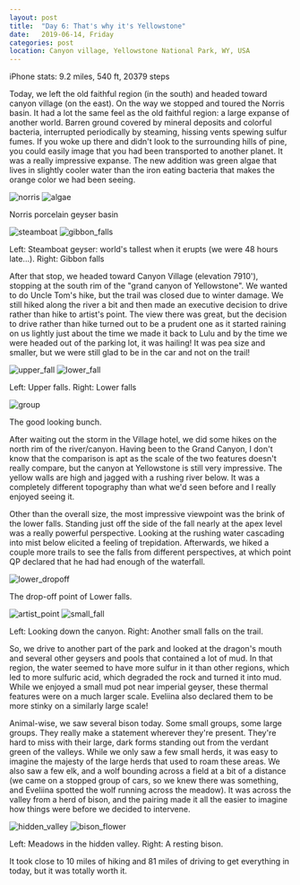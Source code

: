 ```yaml
---
layout: post
title:  "Day 6: That's why it's Yellowstone"
date:   2019-06-14, Friday
categories: post
location: Canyon village, Yellowstone National Park, WY, USA
---
```


iPhone stats: 9.2 miles, 540 ft, 20379 steps

Today, we left the old faithful region (in the south) and headed toward canyon village (on the east). On the way we stopped and toured the Norris basin. It had a lot the same feel as the old faithful region: a large expanse of another world. Barren ground covered by mineral deposits and colorful bacteria, interrupted periodically by steaming, hissing vents spewing sulfur fumes. If you woke up there and didn't look to the surrounding hills of pine, you could easily image that you had been transported to another planet. It was a really impressive expanse. The new addition was green algae that lives in slightly cooler water than the iron eating bacteria that makes the orange color we had been seeing.

<div class="post-image post-image--split">
    <img src="https://lh3.googleusercontent.com/AAyUsYWfB8ZE62oJvtq6bsViNoOvoQ5I0ml1rXvoLcsgjlWyb3YiI4C9H8dB5dtUJ3X-X7TEOVOxQO0xvMNzOVbQ7CIBvh4lhQ0uJYyO3Yedjb8VpkpGQrljtdsOGfc3EdTRuVzI8bRnX490o2fulOcUF5mlEyNiILMvh7qnagJSQ9a8dD1CFt7A9TdjjYa4Q7NvHIgIAwraAaSod9LI1zQBEgVJURg0HgQ1ef1Fa0hV4YSyK88XZnyKJFTiJe8WkN6BgyegzkSk-Y6m5qEQhq4DVkWGGmJYar3DL8jmDR0VLJbTxjcqtIhXdQlQvpzEmjU2HTZLIR-jq3XN6KwrhogtUqaZE_e-mQQB_Z-BhfvNRZNqoAuZ5BXnVBG9IOqB9C6o7ac4kr3sUDsAi-fmgzS3kJtXcZJ3EiJW-O2BbbiFC-i7GMj6dwoft-OIc5-J-nvrVuC5cxpglRVZZW-WVaQM6tUn2ThW5ai1PRdMua0vArvQG5SCTnaE9GJUxwoMFLbFtg1bp8JqeA7w6gDnWiDuxyDmBAovnVgPszPTFUAMj_NRkX0P7dR3En8LbfPy2lfvlYVtH2WgFEhuyloCDkeudokPZpayXLCJ4pbKMRJ22E3pbOAIwFH3T6WWjmxF8E9G_doaIR4H4IXWCjl7kF7ic4og8IRWres7TUsWG6Q3egGs2um1JxQK40NPOS-LVFw4yTp2cLF6JELxESY8M-XSSg=w1878-h1408-no" alt="norris" />
    <img src="https://lh3.googleusercontent.com/Tnkhe0G-iSLVZPfAKF4G8az9FRbp8zit3XlvaJdvUagHdIkudzmQE-DcyNN5ptbrc-SJ7EbIq2fjevJl_aRyrCkvZfCjMNwMvJGTmnlWXuQh0r_m-7X1Wban2Pq02cYxCrzMyRy_6rfL9Rz1WgD6xqV6TKBdi0KJ_kXLrs_Vw_e1rz7_UHb23vTaUxy3yuXmSsyFaYbvbqgxfpTERcyH5u-jYbeP7FfVjcXIt58kIUjdYy3JEHtkha0BPnu0yQ63e5IBVmGv1V_AKb3eHyduc6USsq-k0j2lIi4YHpAzJX8Pa5kG3DxKhzECe9XlpGgF0DprADlsMTs3wxpaCm7_J36LdEhUbCFtk2SsCa6uCyXyJguk_9IbSJ9itAIXbNMfHdde0Wk9U5d-u92XSQSBcdCv_Zv2MY0klKlDg4JYr8lf9g7SxCXA5_46y8i-TSNwjSCm7JCuClpe2dvsSAj6R1LlsNCZaHEOb2Zd8qnCqszJTLub_AKXy9oizWft4Z5P-2y168490jBbnukFl6bGRYhh3iAza8fD4_ZVyOQo7TY5Dzzgvefz0GYNWkf3ea7kLK8CzdzNNuPXRJEFP6y-tBvJWDvLzTGyVY2YoybNMcoyykDuOMmnAvH_DK6YtUJ_bY7FSmAin98aDFJL4vJQv8Dh3aGQDkZZzLMoYFkwKS1lQWMOS3p491w9AxlxxUtRmON69eh56qxUZQZpyEVWVnqMwg=w1878-h1408-no" alt="algae" />
    <p class="post-image-caption"> Norris porcelain geyser basin </p>

</div>
<div class="post-image post-image--split">
    <img src="https://lh3.googleusercontent.com/cdajBroB5V2HS6HZ5MWvdevU9PbjBlvapseegMEPgZAt1XDZZ9AadjsxGYYOrQ4EKfrOf2N4L_N6l4HYW3KNdPwPcAWcXG6O385uNM6OMiI161JEylHuFtpuuG_ATQ5rwMRltlZuEkePpaW5BCx6bvXM-0AGAUuLGCs9zLNYF_fWa77YlzjRaBkCTHaWp49E5LEWzy62VIVB1hi2T5tjaZe4RZeOpuusGCpvfZ-P73TDbUBVqpb0XX0N3QQC1osty5qCFbPGrqZ00VID53YrwPDJNQ0sGLAhnI_cQw1drtA6dpeFJAHxBGw4vv1zHDkHuCSk8wmBaEgS4F1GKH3KE0gab5vKoNYOzGquOik8iSwDFGTPhaMgIglqwya70bwa15qaCWjTogFUx1JDoxkY9Ekhi422Ne2uug13CTb_twmwN1kbplX74Eg3N6dO6RgAbRZL-4uIpzlC2K2yE7VTPfxAbrPtNAMGcp-ChLChOQ6Q0gcHdQ-f58mEO7whRokMmAOxzi-L8DCEHe_Ga4cgrs6X_pLzdNMeCsXCSmdHCBPVUoCPIfPMlhSgTszHOL_PFaYaW_6uMsGZ_VMO76VvxBn7Ae3GFkkcwRxqUM-ag8CAC93H4oX-ZlscBLBHa3fFpctgHMA1ZOdiD6CZ6FLwEL9rtivcTNAT2MuQbiEy9DNuv6vWRPPGn0tyjxcbLidjrykawne8F89cbPOdYQrz89vWhA=w2114-h1408-no" alt="steamboat" />
    <img src="https://lh3.googleusercontent.com/o-dJ57zGMg7rSpvl0Dg1PdqWMUxpFo4lDp6QPissu7WuO1yXA6QSMAOiendP3rE5okU-33iHnfXnGasrCqTQWAuH2ATgJORjn8qQaYIry2NrcTYM6a38VGP5xni9kytQVKSPo1pnCBYpsXb8DcQdzDy2uTwiGnXS7AgRl6CK7YEYc1ooZsVv1Lk0dXggGZcrC3L9Z-HSImGfpicsq2gs2CEGbiBhNmDxS-PsIZ4HyQbGipMomt-oly9bcN_5K3oyfIJYzv15bXLP5ZogdGdl2yO9HMWbPwfMJNXB8GHhD6BZ6DrRLehgZvDRGqHehpm6vm8HUWfSepCKNhzGw-DVjxXD94njTWeIwnGKDV1fXVRzWHF5nP20F-pxHQI8d9q-cegR9jzeM43qDGfTsw2LYQIg0WPXR_oH1_ht8r09bjNsfazpB1-dAPd_yBsUR5gN9i7JUEE2APlPGOHYuZ6V9tZbrPIdLdPiG3oQ0lixLzh0csFprVsyenRZ6F2AzVV6iwEFsxJDa_rPHQR5rHNybHGHZfxtIe6LEy6RwhiBDkRraFQfnEXC0jFi92Ms68YNxdTl9Jv4vu_uIy3ncQ5zBMPHwq8uwG8JtHomCwimCyRbUeVGYR146i8XB2gRc3aLNzut4z2leFfeYXG_pCBr-KnrwG6cOejOcZRy6lV4tI-GZNArsFy1lskMgbDyKCCLmvbQfEoVWX2nSITbwnLFqBprDA=w2114-h1408-no" alt="gibbon_falls" />
    <p class="post-image-caption"> Left: Steamboat geyser: world's tallest when it erupts (we were 48 hours late...). Right: Gibbon falls </p>
</div>

After that stop, we headed toward Canyon Village (elevation 7910'), stopping at the south rim of the "grand canyon of Yellowstone". We wanted to do Uncle Tom's hike, but the trail was closed due to winter damage. We still hiked along the river a bit and then made an executive decision to drive rather than hike to artist's point. The view there was great, but the decision to drive rather than hike turned out to be a prudent one as it started raining on us lightly just about the time we made it back to Lulu and by the time we were headed out of the parking lot, it was hailing! It was pea size and smaller, but we were still glad to be in the car and not on the trail!

<div class="post-image post-image--split">
    <img src="https://lh3.googleusercontent.com/MEKVgIH-pf2ivkWHkXUEZUg8Q-Uc8QcPUw9fh7Th2AX73SQaHi1DWeXY9JWUpQuf87SbofSuY1W6oxRFTq5PnMlDn8bXO3a6RODDjoB2pxSYJ2hJkiGMtJ5G91gD_H92Gm3U5ovIUeraOM4Ep398jvakEwcYlXFsTopwThfB_oXaPMqDO70bRn_74mqKOKMm63VOv1V5xX4KUNezV2fFYK_ejMFJWeeuWbJCMG1QgJ2zU7EvNkx92y5xGDLWo7MGloykM88QIwDOVUzQz7KB-5oCNoDcW0N4bckGWldDNlAcYFESE-aDQkH3lqHd4wZ0TIH0jftnQYDrq97HgmD7pzlp-6ayXX0GSwt3x4c_6eOcEcznyj7-kqBUANcdtuEB4ZvIQXhaV5dpCdYJkqSiJp8VSzr4y6NrDc9h-X6FSO3CHPyfzApaJFsJZ3Z4IkCPtmFRnr1_KQYFvFDTOQkRHeeSEMwBBbEY753t68xjA5L_7uPc2s1JIv_hORTi9SbYC0HIN4w9VA3hHVlI9xlHkPgryaCQhz1DkogMZCL22S84vQpjTj_L4hNeVp24G-AohdDZDMyrPrGh14AjThTxtxodnD0Ozg3eAaz6qezQA4hCd6Kd_PGfNBQBEPxjziFpJ_7MOiUEUBVpyVYIwRgQ5VNeATtHmSAWGs8A_WgzYf3bkVDe1LG4_XWTchO3y_yCrmE5ooJWzSW7UdVK4303ZjX0hA=w940-h1408-no" alt="upper_fall" />
    <img src="https://lh3.googleusercontent.com/1BpyZ_Z2LxA2e3kZtU2CTVikQKJUm-DlVm-NJuSK5nBdeRvPqqyJwaAlNQBYGHovTKb0O2-pGpMf_uVFNqIMjmHb1qBqBdKyfO3WIRrQZg2u8QWl8PD7vAHTtkghvnmfBG4LNKuX60nHxRCyf7tSM_n3QnaReVo7ZiAIT6LQ8bCybf3NFOCODhJja8cRZPwB4hrCNqQuqf78qLOfQgfMFGsGfLfEbA8WQlx4VMP9pDEolck7drHig1KqnmUDGnTdVV_oWOye5Ide1IofN0FNk4TA8ysimVtJK9aVvKNZLao3pClBbmdrx-98PMZUEimCVG8naKrV7XyDIpYu5VqKzbk4luYrxPWuwmx4Xbelh8lFzNvqbYKksd52vD5eR3KNJ0w1lR4Zhnkt867bRe7sfGnkdcADVU08rwd8wTkidU0oYEsjsoUGVo1x0h4i0E8_LnJNprA7zABmfh45npPcR6Wr-gKOm3NEtAd1yIleXf_dxHX6iQEMJurmUf9CZPWPueZko3SnBIGOFaMcKx2-kQpBnMSjQWjt3JP89gx7BSnQ6pUQiDXCHuu_cY0xMtmgu-Iq7Vf3fmvnJDJGZiB3cNugeCay4DReBSnyatQR6P8pCImRso5yzgsxdAZ8YINcelqAXxa3Hyt7GUfnyPExENteQGbVaFqYtnl-UJw5WOXlh2U29wnLKnMc5OC3SSbVSFdeYsTUo4HZb8y6aq5FrJD1qQ=w940-h1408-no" alt="lower_fall" />
    <p class="post-image-caption"> Left: Upper falls. Right: Lower falls </p>
</div>

<div class="post-image">
  <img src="https://lh3.googleusercontent.com/H32OgNMOKMBRWoGpCOQiT1MF52ZuSRXYhBVzJw8aKa2a96INNZjlEQ50kr8rlIjp0x6DZ1JlwTXainKyD-7-880ouUw1fjVt_ZhZcV5xppT9nQ8iRTUBMY7mdywrM3OYDL4fpwh3HPQSTnCSTPMfqo8QsWXTpYgWsseG4OzgiB0tD1edm4pYNOzABFk8V05ThFjj1IUinfYOjJisxLip4j4oB4PBMUeQZEY8vkE3Y24YoDUsl1UyqAapqXDH4hIFF0BLwXeKziHiV_YmpHBIKbnTEGOKOOVbVdmNN2GYYOoJFXDpzGGfRK3fHSldL5LgKpk_K9uY_iPREa-TRdoBsCbG-pMoZp32QD_zWQYQifN5DyEpUpfhDkFCGebLoRRcWjJyQUAJ_z5OOOgEsNUbnNaThEdTMfY2dcPdgFxhGXQDwy99QTfcHpChItw_nsfXMDPs1TjsdOw8AEupxDu-FlVFrK62laJINL7taU7z4gO-LQuvDogp34225OXwGVrQPCFWpKeltnBV6ML96yconT-d3q74JYnj_E6MktgMp_y8Ow9EKGE_TeoLmrm4Zu_3VZomwD7Gep2xtLjZkvupgakwiMmZRvs4ZkixxVf-4Ee7rzd16fwyEHn3dW1RolWlqGJjKD-DtKsgxkqvkEoP0LwqvNMEOdzOT4ouLTNT8KPBpZKUe4XzBxcwtCjsP2IOpzHKvHEKnXqdsfQlahNQu5KTfA=w1878-h1408-no" alt="group" />
  <p class="post-image-caption"> The good looking bunch. </p>
</div>
 
After waiting out the storm in the Village hotel, we did some hikes on the north rim of the river/canyon. Having been to the Grand Canyon, I don't know that the comparison is apt as the scale of the two features doesn't really compare, but the canyon at Yellowstone is still very impressive. The yellow walls are high and jagged with a rushing river below. It was a completely different topography than what we'd seen before and I really enjoyed seeing it. 

Other than the overall size, the most impressive viewpoint was the brink of the lower falls. Standing just off the side of the fall nearly at the apex level was a really powerful perspective. Looking at the rushing water cascading into mist below elicited a feeling of trepidation. Afterwards, we hiked a couple more trails to see the falls from different perspectives, at which point QP declared that he had had enough of the waterfall.

<div class="post-image">
  <img src="https://lh3.googleusercontent.com/7xFdN5VUWcv4Mgms21fusxGFhT9a_TW24zpTWreU1Mwkx8ITLCZVBu7NmwUAMEuNLd61irv5jK1bJdUIqtl9KkjsEq-oTkfFrNJYm6G1-rAEJtYj2A2lmkiqJXpgxSuqQ3aGuXI2RMzuwmT0N1-pcOzhE0YVSJjj50ACKwl1Cd_xiEAo5bQ-e_Gm4jm_9bc832KTFeaHkXbocW-bqKRY39xMKa36JBxbSfujcU32F1egq6yD49ZV2dQV2Mo40aSsA1csyf1KGk1Xbk7JloebxEF4T-aAhPdpVg-5DLOlowblrlRAp4ihwJ8HEk25gh06JFf31v4Dhb7Y8bmXa49sKNxziaTtItGFky94TGIkg3zWYiKI2D0_hY0iD4LHdlavFvhBZWlzS794YdwVK-PTBzfA942dA8hdZKLMt8sPFEiCjkiMhS0JV6jXCE6b-8zIJWwyeAaA8ks_sSssjAmPq_gZxdvyQM-3nU1NgooMFvSn7reRMOIC-GriHfLiZSgRW2kslZwRZz5hoQqBO3U3ZiSHzBurCasZX4aA68wAW0T2W7eEutuGCF1LwzMPo904aE2rIyspHUGrWQYpnI4BeFKtwng0eTwM-JU6xCgbsxqOv6uxZSCwVbWoJL_RIZwsGgFDNgxclTUQr4EDvt6oHmVVA0AOU2COrhYUcfz4l9fciej01BbgK0ul_IZXPxuFhTuL1eRURCGq1N3vAyEwdXLGRg=w2160-h842-no" alt="lower_dropoff" />
  <p class="post-image-caption"> The drop-off point of Lower falls. </p>
</div>
<div class="post-image post-image--split">
    <img src="https://lh3.googleusercontent.com/4v0xteg3wAQk-4lZz5ZqTCCkprNrwFo3jhsEoSEx02Lc0UtNpiJ_pwoHQVFzNR8OsYiP_yKH3exPHwtT7Q9vxiRfOuhKE3FzgElwjoLMbkkOJxbp4dkPG8rx8hkWjOblQ3G66zEXNqHwgExIJtgn6mRxJYD6vFSG6sXqps7TPiDPJYnBA9FS6ffp8ExBsWcIqme5NFP64y1i3s5yWIcz0MQZVeMSIL91meqaQEIFVsRwBXmBV1U22CuB0rlaLl37SxdY64tdy1m1PU4tfQF0moDzsemEH3x5CoRhQr7YOoPtfuVH0w12B1Pur9J215A2tFYn8gf72TPDyuVvsYn9NVVgyPl1IKn2hfxjEqop2yUHdwyAbNaCEHBzMNu6AJqWjOtJiCzMi757_LBX7Cq6B8El_V_s31zDhxwCdFp9cWDVdPHRsH4LBS4u5tC436hy3qWyJ5d1EwhSYU-0qPdkWdljH3CY66H2e7O3DVRMBdKfeS2T_hgwG2D5Ux_BNqp7HEEEHP6hLFzDcrhr600UK8o0NdQPNxwJA0ajPV5DE-fCnWdTfdDJsDYrsC_sZTBlQRw_rFldnVqZbrAuXC63T2_C4Nrdcev5vztnC1FmPItJHrKK3j6WbJMdRh70Z38Uxax6U3gU9FPQtiCjBNA8mp1wSMolXsOj0Coz8YxBeonwpNKxwdToi1gGptFbew_6QN4W9SCSH3W0XA8qI4p6_b3mgQ=w1056-h1408-no" alt="artist_point" />
    <img src="https://lh3.googleusercontent.com/4zIA5k58ftNW0VD4BEx2j24DYBNAl5iwp1a8v-rROIwbRf1Iz9KjqTC3OeEv4Yp6wQ6N2DFKcH0sO_SwRD2YN-nHBcTcPOVm0Kbrf6sMq7xmkRRShKCBy6wuuspBLlUYXezQspu2GnqOTAAh7K0rfx1sOR4-v8ozAcFT7_-fPz24sqrnteWSAJ7Rr9OxkbTVq7KAPO69BfWR-afxHQiZWYjfCL33CRYZ8-rPIDvXutuYXnTUmbDUBuafhZvw77FFTc61P1IVKL3HBnbCgkMd02-TD4pFevtDBGK3vOLWxPFUaFnAINAXR83ZYgXvCugLr77t_vfEZfmOnD0nNFDvQX1OnabO-AKGJ-aaqV0Wh8LIbI8jxe187IINwJMnQGFZxcIwXE79qmlY2MEjhzLm5qUHJ4KhdYbFwOWe_Fzay3fzFGv9_l49uHHa68vj0-B3TuHllCdR_iyY7QGJW52TW3xJJsFDKrpfo1xVwoIYBpWEWlD7L_jROzSI35Yt4QwYtGKJ6XGKvxGavu64a4ZaUaMIgVOaJSjZqZNsPpQuHYaO2DADVW2Go42DM2xrYYVO3Be5MC8XZTzevoMs8Y_UpScCHSzurhgSi1TVAXJlURFIgNrwIHVs_ikXcNm4y9Cm9Cdbp-y1CzVk3BmIDv7P3jql2AijdUrz-YFnW29YZcFJczzaoJf7JKq8k0WJqpoWdedtMwck0YULb_X6leceMR-QCA=w1056-h1408-no" alt="small_fall" />
  <p class="post-image-caption"> Left: Looking down the canyon. Right: Another small falls on the trail. </p>
</div>

So, we drive to another part of the park and looked at the dragon's mouth and several other geysers and pools that contained a lot of mud. In that region, the water seemed to have more sulfur in it than other regions, which led to more sulfuric acid, which degraded the rock and turned it into mud. While we enjoyed a small mud pot near imperial geyser, these thermal features were on a much larger scale. Eveliina also declared them to be more stinky on a similarly large scale!

Animal-wise, we saw several bison today. Some small groups, some large groups. They really make a statement wherever they're present. They're hard to miss with their large, dark forms standing out from the verdant green of the valleys. While we only saw a few small herds, it was easy to imagine the majesty of the large herds that used to roam these areas. We also saw a few elk, and a wolf bounding across a field at a bit of a distance (we came on a stopped group of cars, so we knew there was something, and Eveliina spotted the wolf running across the meadow). It was across the valley from a herd of bison, and the pairing made it all the easier to imagine how things were before we decided to intervene. 

<div class="post-image post-image--split">
    <img src="https://lh3.googleusercontent.com/dBIB_GZBwSTi5VbrQuxfYswU4e7MdP1BXkc3YQBO5aMoKmSWKnY-pJxRpp39KgYs42jMVGdmRUIFl2GNH13BthsVVvN3ppEdnqBVB8G9GRv83yEeV2JzH7Ns7LEw4DEqB7jwPD60QCT-b3zrfniaElDp5qLtqZceIzMIHRdI7ks47ncjP4CfDqLYeiiObqQ0JUV2V7HbDgqMRFhjTypDv3xK7G_Eu7NHsJUc2EsWf3MzhXHAzQU0wUNyDLShRAAEjOVWPF2nuUBg79RWU0A7zdBZBHV4KfGd2CuiVSPHS1etcZDZau94nPgtq_SkEI0LAA6meVSt_u8Va_rUOipO69sMmIwD-tMFFg1Ahrx0DMBk-SEyiInoZVaL8pIeOLpg8ZjAY7r5GkxcjJUVajWjxFVfxVXya-ZKuwA8AGQgQzb3ybLMi3PfFn-VE6b8NtNPlGjdxifCYt2aeiOib8fmpr69o2ClO0nqR-_u8eT3tXCRq_gxpyXbzcP5aT3o7nMUzaNZpilI7VZejehCrZfYt2F5RDHXoQ2DObGd2RGcASN-jynae77kFVnaJztwOWtVD3B5bDilQA9SR_a2MyUUjMv699kqZTjvC3cIIjf58zNpBR1JV3qp36zbtuEh0qIzbG-jbjXpR-qfmreiwTseEjnbqquTYxoFYs2uayEnZ_J8Mxw8dwmpu63OTudmzW7dzxcozQsss1UEJI5K-L1PZFthTQ=w2114-h1408-no" alt="hidden_valley" />
    <img src="https://lh3.googleusercontent.com/pvRrLqGycMThYCV0fG0ELs6UWUnhg7UxwJQobIXo_Ax2SFJq2IuFTiowcS-5JPc6zwwoeYFdDnmT6RcK6jYUsHrvpC2TKd1jeP7ceZG6Co3j_iwZKP9kykzv8T1yZeCG2LEsHOkcFPGO0_7BnqutqSwRDw2wwAd_WJyC9fAQgijwJ-gALls5-X7eFC_3KCN9IL8wfFdEe9fiApOg-V8tyOIIvmG0tVHx3X2mjUQgMoknbVRy5TMkZwsOa-PNml3Cx4NVnsUIRSs-Vf-j4LfadeXgXBIzPyoIWzN50Ygbjxlml2-PtJuOhAI_mIcqKR9h_QLNqnvcNk-KZuTFxaZ2Q5ncNwqMQv98Ay9bpVQ76jERWc-xIclDibUmILMJsTQywhClf3yvaZiOEEjdM5-i4zkSCl23S-Z3sLHSAV1_WTbcGc9ZBVzcr7kXVWsyHNwsABTm_GhLmr0d9oWSfgHiHSdENf3sK98Nqe2G0mxEbbBzWJDgUn3N2tTW6INdwZfHnxnmowDVgMRlNGvBj1Q2MM0sXk27Aka5vmIM9cpjXm4Eknfgwkuh0ExG2MqeL3yTHv1_CabiVuJ1BvJyiunl2fVIYRy6hbAWyBBDabn-x8CiaRGtoCd-UegtWtK_c48Z2cvZbZffgNOYuBPuXf5FnFEyvnKC4iJpWIFseaZFNPGkLr6Widifj3ic32D6sgY0U12oFBf_b-emnAXLv1Qnedm-uA=w2114-h1408-no" alt="bison_flower" />
    <p class="post-image-caption"> Left: Meadows in the hidden valley. Right: A resting bison. </p>
</div>

It took close to 10 miles of hiking and 81 miles of driving to get everything in today, but it was totally worth it.
 
